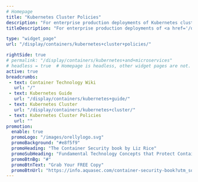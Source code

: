 ```yaml
---
# Homepage
title: "Kubernetes Cluster Policies"
description: "For enterprise production deployments of Kubernetes clusters, enforcing cluster-wide policies to restrict what a container is allowed to do is an extremely important requirement. This page gathers resources about Kubernetes Cluster Policies such as Pod Security Policies, Network Policies and Resource Quotas."
titleDescription: "For enterprise production deployments of <a href='/display/containers/kubernetes+cluster'>Kubernetes clusters</a>, enforcing cluster-wide policies to restrict what a container is allowed to do is an extremely important requirement. This page gathers resources about Kubernetes Cluster Policies such as<a href='/display/containers/kubernetes+pods'>Pod</a>Security Policies, Network Policies and Resource Quotas." 

type: "widget_page"
url: "/display/containers/kubernetes+cluster+policies/" 

rightSide: true 
# permalink: "/display/containers/kubernetes+and+microservices"
# headless = true  # Homepage is headless, other widget pages are not.
active: true
breadcrumbs:
 - text: Container Technology Wiki
   url: "/"
 - text: Kubernetes Guide
   url: "/display/containers/kubernetes+guide/"
 - text: Kubernetes Cluster
   url: "/display/containers/kubernetes+cluster/"
 - text: Kubernetes Cluster Policies
   url: ""
promotion:
  enable: true
  promoLogo: "/images/orellylogo.svg"
  promoBackground: "#e8f5f9"
  promoHeading: "The Container Security book by Liz Rice"
  promoSubHeading: "Fundamental Technology Concepts that Protect Containerized Applications"
  promoBtnBg: "#"
  promoBtnText: "Grab Your FREE Copy"
  promoBtnUrl: "https://info.aquasec.com/container-security-book?utm_source=wiki"
---
```


